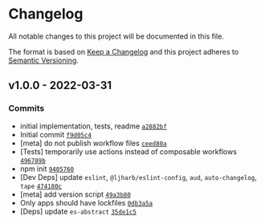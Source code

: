 # Changelog

All notable changes to this project will be documented in this file.

The format is based on [Keep a Changelog](https://keepachangelog.com/en/1.0.0/)
and this project adheres to [Semantic Versioning](https://semver.org/spec/v2.0.0.html).

## v1.0.0 - 2022-03-31

### Commits

- initial implementation, tests, readme [`a2882bf`](https://github.com/es-shims/Array.prototype.toSorted/commit/a2882bf9f2a5d0533450a37df13ca3c1b8178bef)
- Initial commit [`f9d05c4`](https://github.com/es-shims/Array.prototype.toSorted/commit/f9d05c4275eeeb841f357c487606cf7c83235651)
- [meta] do not publish workflow files [`ceed80a`](https://github.com/es-shims/Array.prototype.toSorted/commit/ceed80acc95688c872dd8c69292a30589a8a9020)
- [Tests] temporarily use actions instead of composable workflows [`496789b`](https://github.com/es-shims/Array.prototype.toSorted/commit/496789bbfb7da7e2b2cac3398491e6b58b1f169f)
- npm init [`9405760`](https://github.com/es-shims/Array.prototype.toSorted/commit/9405760c2f52001035087a0d60f4e06465e82546)
- [Dev Deps] update `eslint`, `@ljharb/eslint-config`, `aud`, `auto-changelog`, `tape` [`474180c`](https://github.com/es-shims/Array.prototype.toSorted/commit/474180c1250ec0a0ffabc80aa2733fe4abe65036)
- [meta] add version script [`49a3b80`](https://github.com/es-shims/Array.prototype.toSorted/commit/49a3b802020c54ead862d49365555a67ac786636)
- Only apps should have lockfiles [`0db3a5a`](https://github.com/es-shims/Array.prototype.toSorted/commit/0db3a5a7607be2a7d11fa78ae9c43907e59bdf92)
- [Deps] update `es-abstract` [`35de1c5`](https://github.com/es-shims/Array.prototype.toSorted/commit/35de1c532245469b50bd7296ca8c19470385c622)
